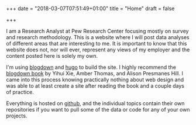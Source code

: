 +++
date = "2018-03-07T07:51:49+01:00"
title = "Home"
draft = false

+++

I am a Research Analyst at Pew Research Center focusing mostly on survey and research methodology. This is a website where I will post data analyses of different areas that are interesting to me. It is important to know that this website does not, nor will ever, represent any views of my employer and the content posted here is solely my own.


I'm using [blogdown](https://github.com/rstudio/blogdown) and [hugo](https://gohugo.io/) to build the site. I highly recommend the [blogdown book](https://bookdown.org/yihui/blogdown/) by Yihui Xie, Amber Thomas, and Alison Presmanes Hill. I came into this process knowing practically nothing about web design and was able to at least create a site after reading the book and a couple days of practice.

Everything is hosted on [github](https://github.com/nhatley), and the individual topics contain their own repositories if you want to pull some of the data or code for any of your own projects.
